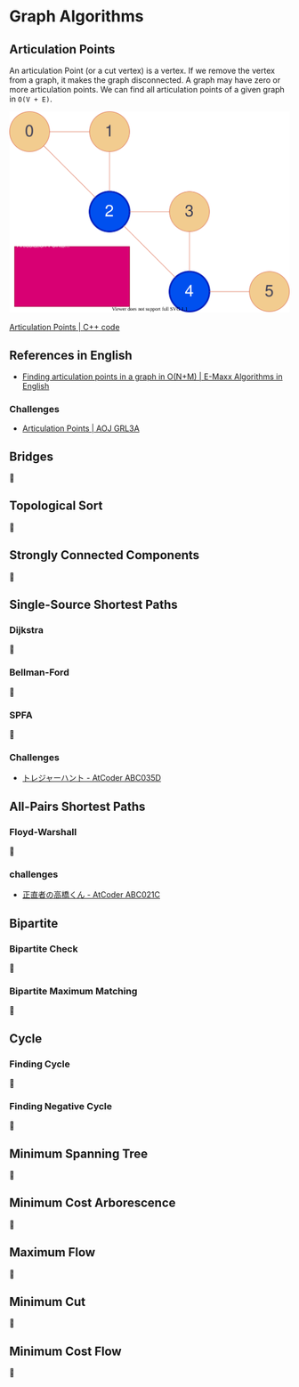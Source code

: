 # Graph Algorithms

## Articulation Points
An articulation Point (or a cut vertex) is a vertex.
If we remove the vertex from a graph, it makes the graph disconnected.
A graph may have zero or more articulation points.
We can find all articulation points of a given graph in `O(V + E)`.

![Articulation Points](resources/articulation_points.drawio.svg)

[Articulation Points | C++ code](articulation_points.hpp)

## References in English
- [Finding articulation points in a graph in O(N+M) | E-Maxx Algorithms in English](https://cp-algorithms.com/graph/cutpoints.html)

### Challenges
- [Articulation Points | AOJ GRL3A](https://onlinejudge.u-aizu.ac.jp/problems/GRL_3_A)


## Bridges
🚧


## Topological Sort
🚧


## Strongly Connected Components
🚧


## Single-Source Shortest Paths

### Dijkstra
🚧

### Bellman-Ford
🚧

### SPFA
🚧

### Challenges
- [トレジャーハント - AtCoder ABC035D](https://atcoder.jp/contests/abc035/tasks/abc035_d)


## All-Pairs Shortest Paths

### Floyd-Warshall
🚧

### challenges
- [正直者の高橋くん - AtCoder ABC021C](https://atcoder.jp/contests/abc021/tasks/abc021_c)


## Bipartite

### Bipartite Check
🚧

### Bipartite Maximum Matching
🚧


## Cycle

### Finding Cycle
🚧

### Finding Negative Cycle
🚧


## Minimum Spanning Tree
🚧


## Minimum Cost Arborescence
🚧


## Maximum Flow
🚧


## Minimum Cut
🚧


## Minimum Cost Flow
🚧
